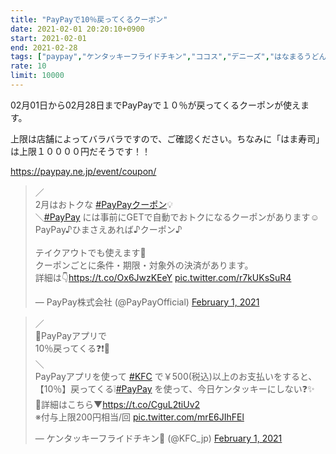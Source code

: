```yaml
---
title: "PayPayで10％戻ってくるクーポン"
date: 2021-02-01 20:20:10+0900
start: 2021-02-01
end: 2021-02-28
tags: ["paypay","ケンタッキーフライドチキン","ココス","デニーズ","はなまるうどん","はま寿司","日高屋","松屋","吉野家"]
rate: 10
limit: 10000
---
```

02月01日から02月28日までPayPayで１０％が戻ってくるクーポンが使えます。

上限は店舗によってバラバラですので、ご確認ください。ちなみに「はま寿司」は上限１００００円だそうです！！

https://paypay.ne.jp/event/coupon/

<blockquote class="twitter-tweet"><p lang="ja" dir="ltr">／<br>2月はおトクな <a href="https://twitter.com/hashtag/PayPay%E3%82%AF%E3%83%BC%E3%83%9D%E3%83%B3?src=hash&amp;ref_src=twsrc%5Etfw">#PayPayクーポン</a>💡<br>＼<a href="https://twitter.com/hashtag/PayPay?src=hash&amp;ref_src=twsrc%5Etfw">#PayPay</a> には事前にGETで自動でおトクになるクーポンがあります☺<br>PayPay♪ひまさえあれば♪クーポン♪<br><br>テイクアウトでも使えます🍴<br>クーポンごとに条件・期限・対象外の決済があります。<br>詳細は👇<a href="https://t.co/Ox6JwzKEeY">https://t.co/Ox6JwzKEeY</a> <a href="https://t.co/r7kUKsSuR4">pic.twitter.com/r7kUKsSuR4</a></p>&mdash; PayPay株式会社 (@PayPayOfficial) <a href="https://twitter.com/PayPayOfficial/status/1356107519790260226?ref_src=twsrc%5Etfw">February 1, 2021</a></blockquote> <script async src="https://platform.twitter.com/widgets.js" charset="utf-8"></script>
<blockquote class="twitter-tweet"><p lang="ja" dir="ltr">／<br>👀PayPayアプリで<br>10％戻ってくる❓❗📲<br>＼<br>PayPayアプリを使って <a href="https://twitter.com/hashtag/KFC?src=hash&amp;ref_src=twsrc%5Etfw">#KFC</a> で￥500(税込)以上のお支払いをすると、【10％】戻ってくる❕<a href="https://twitter.com/hashtag/PayPay?src=hash&amp;ref_src=twsrc%5Etfw">#PayPay</a> を使って、今日ケンタッキーにしない❓✨<br>🍗詳細はこちら▼<a href="https://t.co/CguL2tiUv2">https://t.co/CguL2tiUv2</a><br>※付与上限200円相当/回 <a href="https://t.co/mrE6JIhFEl">pic.twitter.com/mrE6JIhFEl</a></p>&mdash; ケンタッキーフライドチキン🍗 (@KFC_jp) <a href="https://twitter.com/KFC_jp/status/1356091187099168769?ref_src=twsrc%5Etfw">February 1, 2021</a></blockquote> <script async src="https://platform.twitter.com/widgets.js" charset="utf-8"></script>

